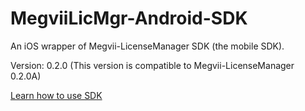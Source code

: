 # MegviiLicMgr-Android-SDK
An iOS wrapper of Megvii-LicenseManager SDK (the mobile SDK).

Version: 0.2.0
(This version is compatible to Megvii-LicenseManager 0.2.0A)

[Learn how to use SDK](https://github.com/FacePlusPlus/MegviiLicMgr-Android-SDK/wiki)

